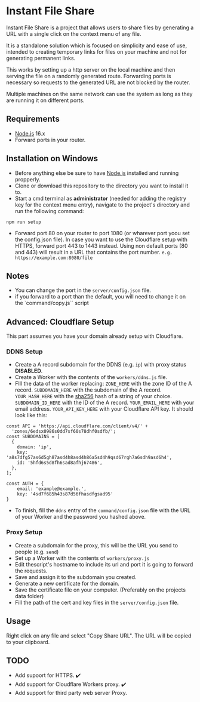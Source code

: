 # Instant File Share

Instant File Share is a project that allows users to share files by generating a URL with a single click on the context menu of any file.

It is a standalone solution which is focused on simplicity and ease of use, intended to creating temporary links for files on your machine and not for generating permanent links.

This works by setting up a http server on the local machine and then serving the file on a randomly generated route. Forwarding ports is necessary so requests to the generated URL are not blocked by the router.

Multiple machines on the same network can use the system as long as they are running it on different ports.

## Requirements

- [Node.js](https://nodejs.org/en/) 16.x
- Forward ports in your router.


## Installation on Windows

- Before anything else be sure to have [Node.js](https://nodejs.org/en/) installed and running propperly.
- Clone or download this repository to the directory you want to install it to.
- Start a cmd terminal as **administrator** (needed for adding the registry key for the context menu entry), navigate to the project's directory and run the following command:

```
npm run setup
```

- Forward port 80 on your router to port 1080 (or wharever port yoou set the config.json file). In case you want to use the Cloudflare setup with HTTPS, forward port 443 to 1443 instead.
Using non default ports (80 and 443) will result in a URL that contains the port number. ``e.g. https://example.com:8080/file``

## Notes

- You can change the port in the `server/config.json` file.
- if you forward to a port than the default, you will need to change it on the `command/copy.js`` script

## Advanced: Cloudflare Setup

This part assumes you have your domain already setup with Cloudflare.

### DDNS Setup
- Create a A record subdomain for the DDNS (e.g. `ip`) with proxy status **DISABLED**.
- Create a Worker with the contents of the ``workers/ddns.js`` file.
- FIll the data of the worker replacing:
``ZONE_HERE`` with the zone ID of the A record.
``SUBDOMAIN_HERE`` with the subdomain of the A record.
``YOUR_HASH_HERE`` with the [sha256](https://emn178.github.io/online-tools/sha256.html) hash of a string of your choice.
``SUBDOMAIN_ID_HERE`` with the ID of the A record.
``YOUR_EMAIL_HERE`` with your email address.
``YOUR_API_KEY_HERE`` with your Cloudflare API key.
It should look like this:
```JS
const API = 'https://api.cloudflare.com/client/v4/' +
  'zones/6edsx0986s0dd7sf60s78dhf0sdfb/';
const SUBDOMAINS = [
  {
    domain: 'ip',
    key: 'a8s7dfg57as6d5gh87asd4h8asd4h86a5sd4h9qsd67rgh7a6sdh9asd6h4',
    id: '5hfd6s5d8fh6sad8afhj67486',
  },
];

const AUTH = {
    email: 'example@example.',
    key: '4sd7f685h43s87d56fhasdfgsad95'
}
```
- To finish, fill the `ddns` entry of the `command/config.json` file with the URL of your Worker and the password you hashed above.

### Proxy Setup

- Create a subdomain for the proxy, this will be the URL you send to people (e.g. `send`)
- Set up a Worker with the contents of `workers/proxy.js`
- Edit thescript's hostname to include its url and port it is going to forward the requests.
- Save and assign it to the subdomain you created.
- Generate a new certificate for the domain.
- Save the certificate file on your computer. (Preferably on the projects data folder)
- Fill the path of the cert and key files in the `server/config.json` file.


## Usage

Right click on any file and select "Copy Share URL".
The URL will be copied to your clipboard.

## TODO

- Add supoort for HTTPS. ✔️
- Add support for Cloudflare Workers proxy. ✔️
- Add support for third party web server Proxy.

